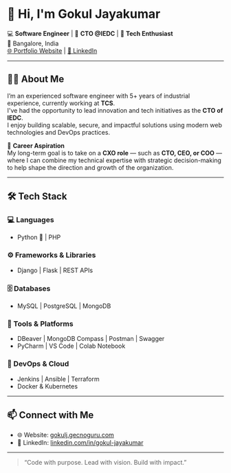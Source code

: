 # 👋 Hi, I'm Gokul Jayakumar

💻 **Software Engineer** | 🧠 **CTO @IEDC** | 🚀 **Tech Enthusiast**  
📍 Bangalore, India  
[🌐 Portfolio Website](https://gokulj.gecnoguru.com/) | [🔗 LinkedIn](http://www.linkedin.com/in/gokul-jayakumar)

---

## 🧑‍💼 About Me

I’m an experienced software engineer with 5+ years of industrial experience, currently working at **TCS**.  
I've had the opportunity to lead innovation and tech initiatives as the **CTO of IEDC**.  
I enjoy building scalable, secure, and impactful solutions using modern web technologies and DevOps practices.

🎯 **Career Aspiration**  
My long-term goal is to take on a **CXO role** — such as **CTO, CEO, or COO** — where I can combine my technical expertise with strategic decision-making to help shape the direction and growth of the organization.

---

## 🛠️ Tech Stack

### 💻 Languages
- Python 🐍 | PHP

### ⚙️ Frameworks & Libraries
- Django | Flask | REST APIs

### 🗄️ Databases
- MySQL | PostgreSQL | MongoDB

### 🧰 Tools & Platforms
- DBeaver | MongoDB Compass | Postman | Swagger  
- PyCharm | VS Code | Colab Notebook

### 🚀 DevOps & Cloud
- Jenkins | Ansible | Terraform  
- Docker & Kubernetes

---

## 📫 Connect with Me

- 🌐 Website: [gokulj.gecnoguru.com](https://gokulj.gecnoguru.com/)
- 💼 LinkedIn: [linkedin.com/in/gokul-jayakumar](http://www.linkedin.com/in/gokul-jayakumar)

---

> “Code with purpose. Lead with vision. Build with impact.”  

